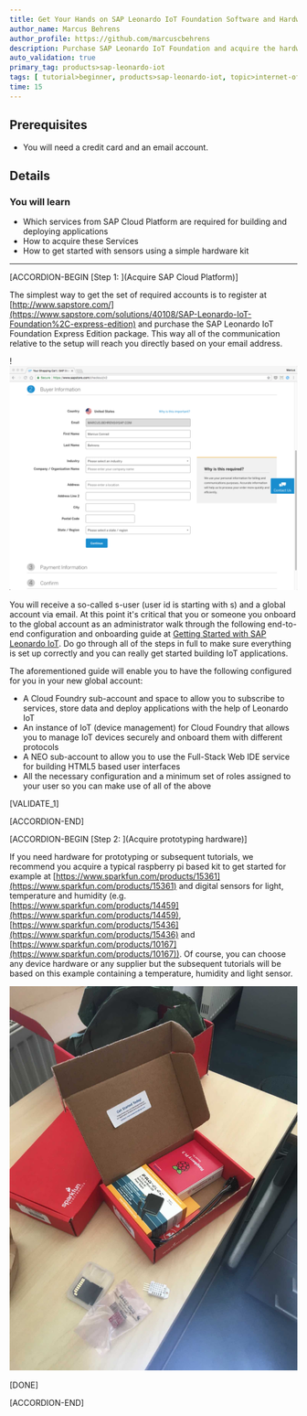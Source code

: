 ```yaml
---
title: Get Your Hands on SAP Leonardo IoT Foundation Software and Hardware
author_name: Marcus Behrens
author_profile: https://github.com/marcuscbehrens
description: Purchase SAP Leonardo IoT Foundation and acquire the hardware necessary to follow subsequent tutorials.
auto_validation: true
primary_tag: products>sap-leonardo-iot
tags: [ tutorial>beginner, products>sap-leonardo-iot, topic>internet-of-things, products>sap-iot-application-enablement, products>sap-cloud-platform, products>sap-cloud-platform-internet-of-things, tutorial>license]
time: 15
---
```


## Prerequisites  
 - You will need a credit card and an email account.

## Details
### You will learn  
  - Which services from SAP Cloud Platform are required for building and deploying applications
  - How to acquire these Services
  - How to get started with sensors using a simple hardware kit



---

[ACCORDION-BEGIN [Step 1: ](Acquire SAP Cloud Platform)]

The simplest way to get the set of required accounts is to register at [http://www.sapstore.com/](https://www.sapstore.com/solutions/40108/SAP-Leonardo-IoT-Foundation%2C-express-edition) and purchase the SAP Leonardo IoT Foundation Express Edition package. This way all of the communication relative to the setup will reach you directly based on your email address.

!![Checkout](shopcheckout.png)

You will receive a so-called s-user (user id is starting with s) and a global account via email. At this point it's critical that you or someone you onboard to the global account as an administrator walk through the following end-to-end configuration and onboarding guide at [Getting Started with SAP Leonardo IoT](https://help.sap.com/viewer/195126f4601945cba0886cbbcbf3d364/latest). Do go through all of the steps in full to make sure everything is set up correctly and you can really get started building IoT applications.

The aforementioned guide will enable you to have the following configured for you in your new global account:

- A Cloud Foundry sub-account and space to allow you to subscribe to services, store data and deploy applications with the help of Leonardo IoT
- An instance of IoT (device management) for Cloud Foundry that allows you to manage IoT devices securely and onboard them with different protocols
- A NEO sub-account to allow you to use the Full-Stack Web IDE service for building HTML5 based user interfaces
- All the necessary configuration and a minimum set of roles assigned to your user so you can make use of all of the above

[VALIDATE_1]

[ACCORDION-END]

[ACCORDION-BEGIN [Step 2: ](Acquire prototyping hardware)]

If you need hardware for prototyping or subsequent tutorials, we recommend you acquire a typical raspberry pi based kit to get started for example at [https://www.sparkfun.com/products/15361](https://www.sparkfun.com/products/15361) and digital sensors for light, temperature and humidity (e.g. [https://www.sparkfun.com/products/14459](https://www.sparkfun.com/products/14459), [https://www.sparkfun.com/products/15436](https://www.sparkfun.com/products/15436) and [https://www.sparkfun.com/products/10167](https://www.sparkfun.com/products/10167)). Of course, you can choose any device hardware or any supplier but the subsequent tutorials will be based on this example containing a temperature, humidity and light sensor.

![Hardware Kit](IMG_3333.jpg)

[DONE]

[ACCORDION-END]
